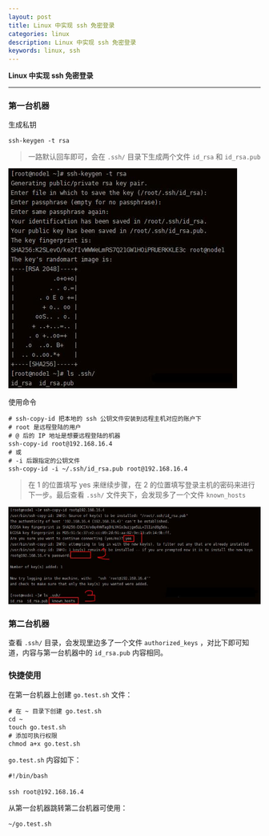 ```yaml
---
layout: post
title: Linux 中实现 ssh 免密登录
categories: linux
description: Linux 中实现 ssh 免密登录
keywords: linux, ssh
---
```




**Linux 中实现 ssh 免密登录**

------



### 第一台机器

生成私钥

```shell
ssh-keygen -t rsa
```

>  一路默认回车即可，会在 `.ssh/` 目录下生成两个文件 `id_rsa` 和 `id_rsa.pub`

<img src="/images/posts/linux/linux_ssh_step1.jpg"  />

使用命令 

```shell
# ssh-copy-id 把本地的 ssh 公钥文件安装到远程主机对应的账户下
# root 是远程登陆的用户
# @ 后的 IP 地址是想要远程登陆的机器
ssh-copy-id root@192.168.16.4
# 或
# -i 后跟指定的公钥文件
ssh-copy-id -i ~/.ssh/id_rsa.pub root@192.168.16.4
```

>  在 1 的位置填写 yes 来继续步骤，在 2 的位置填写登录主机的密码来进行下一步。最后查看 `.ssh/` 文件夹下，会发现多了一个文件 `known_hosts`

<img src="/images/posts/linux/linux_ssh_step2.jpg"  />



### 第二台机器

查看 `.ssh/` 目录，会发现里边多了一个文件 `authorized_keys` ，对比下即可知道，内容与第一台机器中的 `id_rsa.pub` 内容相同。



### 快捷使用

在第一台机器上创建 `go.test.sh` 文件：

```shell
# 在 ~ 目录下创建 go.test.sh
cd ~
touch go.test.sh
# 添加可执行权限
chmod a+x go.test.sh
```

`go.test.sh` 内容如下：

```shell
#!/bin/bash

ssh root@192.168.16.4
```

从第一台机器跳转第二台机器可使用：

```shell
~/go.test.sh
```